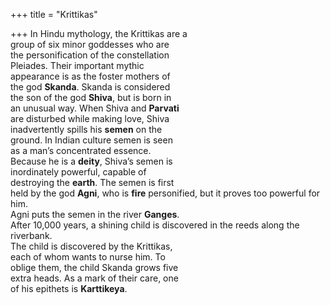 +++
title = "Krittikas"

+++
In Hindu mythology, the Krittikas are a  
group of six minor goddesses who are  
the personification of the constellation  
Pleiades. Their important mythic  
appearance is as the foster mothers of  
the god **Skanda**. Skanda is considered  
the son of the god **Shiva**, but is born in  
an unusual way. When Shiva and **Parvati**  
are disturbed while making love, Shiva  
inadvertently spills his **semen** on the  
ground. In Indian culture semen is seen  
as a man’s concentrated essence.  
Because he is a **deity**, Shiva’s semen is  
inordinately powerful, capable of  
destroying the **earth**. The semen is first  
held by the god **Agni**, who is **fire** personified, but it proves too powerful for him.  
Agni puts the semen in the river **Ganges**.  
After 10,000 years, a shining child is discovered in the reeds along the riverbank.  
The child is discovered by the Krittikas,  
each of whom wants to nurse him. To  
oblige them, the child Skanda grows five  
extra heads. As a mark of their care, one  
of his epithets is **Karttikeya**.